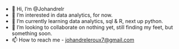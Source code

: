 - 👋 Hi, I’m @Johandrelr
- 👀 I’m interested in data analytics, for now. 
- 🌱 I’m currently learning data analytics, sql & R, next up python. 
- 💞️ I’m looking to collaborate on nothing yet, still finding my feet, but something soon.
- 📫 How to reach me - johandreleroux7@gmail.com

<!---
Johandrelr/Johandrelr is a ✨ special ✨ repository because its `README.md` (this file) appears on your GitHub profile.
You can click the Preview link to take a look at your changes.
--->
